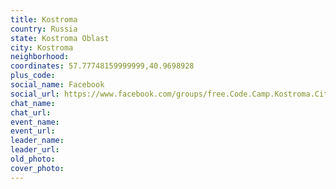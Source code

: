 ```yaml
---
title: Kostroma
country: Russia
state: Kostroma Oblast
city: Kostroma
neighborhood: 
coordinates: 57.77748159999999,40.9698928
plus_code:
social_name: Facebook
social_url: https://www.facebook.com/groups/free.Code.Camp.Kostroma.City/
chat_name:
chat_url:
event_name:
event_url:
leader_name:
leader_url:
old_photo: 
cover_photo:
---
```

